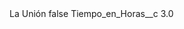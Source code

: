 <?xml version="1.0" encoding="UTF-8"?>
<CustomMetadata xmlns="http://soap.sforce.com/2006/04/metadata" xmlns:xsi="http://www.w3.org/2001/XMLSchema-instance" xmlns:xsd="http://www.w3.org/2001/XMLSchema">
    <label>La Unión</label>
    <protected>false</protected>
    <values>
        <field>Tiempo_en_Horas__c</field>
        <value xsi:type="xsd:double">3.0</value>
    </values>
</CustomMetadata>
